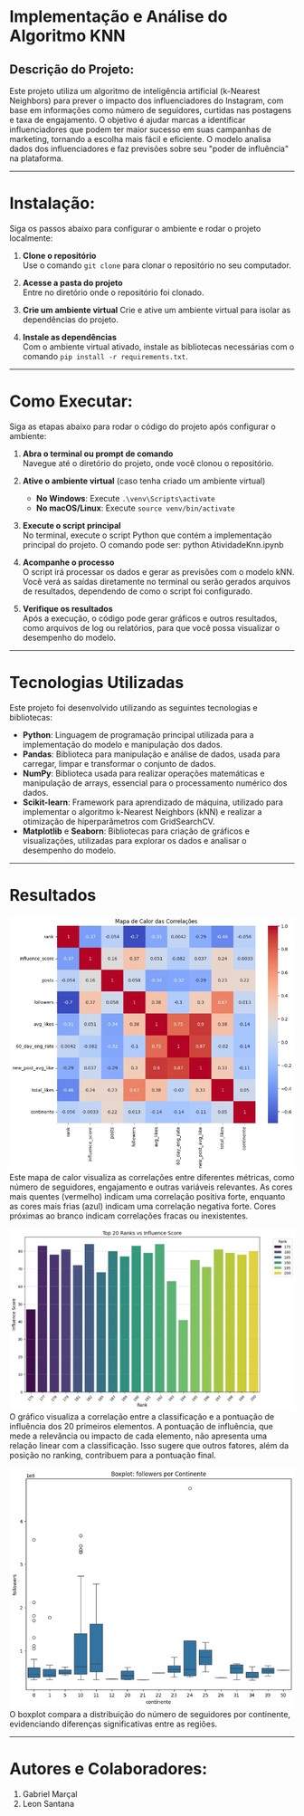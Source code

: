 # Implementação e Análise do Algoritmo KNN

## Descrição do Projeto:
  Este projeto utiliza um algoritmo de inteligência artificial (k-Nearest Neighbors) para prever o impacto dos influenciadores do Instagram, com base em informações como número de seguidores, curtidas nas postagens e taxa de engajamento. O objetivo é ajudar marcas a identificar influenciadores que podem ter maior sucesso em suas campanhas de marketing, tornando a escolha mais fácil e eficiente. O modelo analisa dados dos influenciadores e faz previsões sobre seu "poder de influência" na plataforma.

---

# Instalação:

Siga os passos abaixo para configurar o ambiente e rodar o projeto localmente:

1. **Clone o repositório**  
   Use o comando `git clone` para clonar o repositório no seu computador.

2. **Acesse a pasta do projeto**  
   Entre no diretório onde o repositório foi clonado.

3. **Crie um ambiente virtual** 
   Crie e ative um ambiente virtual para isolar as dependências do projeto.

4. **Instale as dependências**  
   Com o ambiente virtual ativado, instale as bibliotecas necessárias com o comando `pip install -r requirements.txt`.

---

# Como Executar:

Siga as etapas abaixo para rodar o código do projeto após configurar o ambiente:

1. **Abra o terminal ou prompt de comando**  
   Navegue até o diretório do projeto, onde você clonou o repositório.

2. **Ative o ambiente virtual** (caso tenha criado um ambiente virtual)
   - **No Windows**: Execute `.\venv\Scripts\activate`
   - **No macOS/Linux**: Execute `source venv/bin/activate`

3. **Execute o script principal**  
   No terminal, execute o script Python que contém a implementação principal do projeto. O comando pode ser:
   python AtividadeKnn.ipynb

4. **Acompanhe o processo**  
   O script irá processar os dados e gerar as previsões com o modelo kNN. Você verá as saídas diretamente no terminal ou serão gerados arquivos de resultados, dependendo de como o script foi configurado.

5. **Verifique os resultados**  
   Após a execução, o código pode gerar gráficos e outros resultados, como arquivos de log ou relatórios, para que você possa visualizar o desempenho do modelo.


---

# Tecnologias Utilizadas

Este projeto foi desenvolvido utilizando as seguintes tecnologias e bibliotecas:

- **Python**: Linguagem de programação principal utilizada para a implementação do modelo e manipulação dos dados.
- **Pandas**: Biblioteca para manipulação e análise de dados, usada para carregar, limpar e transformar o conjunto de dados.
- **NumPy**: Biblioteca usada para realizar operações matemáticas e manipulação de arrays, essencial para o processamento numérico dos dados.
- **Scikit-learn**: Framework para aprendizado de máquina, utilizado para implementar o algoritmo k-Nearest Neighbors (kNN) e realizar a otimização de hiperparâmetros com GridSearchCV.
- **Matplotlib** e **Seaborn**: Bibliotecas para criação de gráficos e visualizações, utilizadas para explorar os dados e analisar o desempenho do modelo.

---

# Resultados

![img01](docs/img01.jpeg)
Este mapa de calor visualiza as correlações entre diferentes métricas, como número de seguidores, engajamento e outras variáveis relevantes. As cores mais quentes (vermelho) indicam uma correlação positiva forte, enquanto as cores mais frias (azul) indicam uma correlação negativa forte. Cores próximas ao branco indicam correlações fracas ou inexistentes.

![img02](docs/img02.jpeg)
O gráfico visualiza a correlação entre a classificação e a pontuação de influência dos 20 primeiros elementos. A pontuação de influência, que mede a relevância ou impacto de cada elemento, não apresenta uma relação linear com a classificação. Isso sugere que outros fatores, além da posição no ranking, contribuem para a pontuação final.

![img03](docs/img03.jpeg)
O boxplot compara a distribuição do número de seguidores por continente, evidenciando diferenças significativas entre as regiões.

---

# Autores e Colaboradores:

1. Gabriel Marçal
2. Leon Santana
